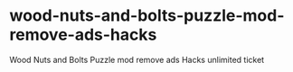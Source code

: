 # wood-nuts-and-bolts-puzzle-mod-remove-ads-hacks
Wood Nuts and Bolts Puzzle mod remove ads Hacks unlimited ticket
